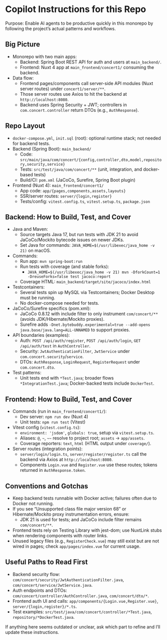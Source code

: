 # Copilot Instructions for this Repo

Purpose: Enable AI agents to be productive quickly in this monorepo by following the project’s actual patterns and workflows.

## Big Picture
- Monorepo with two main apps:
  - Backend: Spring Boot REST API for auth and users at `main_backend/`.
  - Frontend: Nuxt 4 app at `main_frontend/concert1/` consuming the backend.
- Data flow:
  - Frontend pages/components call server-side API modules (Nuxt server routes) under `concert1/server/**`.
  - Those server routes use Axios to hit the backend at `http://localhost:8080`.
  - Backend uses Spring Security + JWT; controllers in `com.concert.controller` return DTOs (e.g., `AuthResponse`).

## Repo Layout
- `docker-compose.yml`, `init.sql` (root): optional runtime stack; not needed for backend tests.
- Backend (Spring Boot): `main_backend/`
  - Code: `src/main/java/com/concert/{config,controller,dto,model,repository,security,service}`
  - Tests: `src/test/java/com/concert/**` (unit, integration, and docker-based tests)
  - Build/CI: `pom.xml` (JaCoCo, Surefire, Spring Boot plugin)
- Frontend (Nuxt 4): `main_frontend/concert1/`
  - App code: `app/{pages,components,assets,layouts}`
  - SSR/server routes: `server/{login,register}`
  - Tests/config: `vitest.config.ts`, `vitest.setup.ts`, `package.json`

## Backend: How to Build, Test, and Cover
- Java and Maven:
  - Source targets Java 17, but run tests with JDK 21 to avoid JaCoCo/Mockito bytecode issues on newer JDKs.
  - Set Java for commands: `JAVA_HOME=$(/usr/libexec/java_home -v 21)` on macOS.
- Commands:
  - Run app: `mvn spring-boot:run`
  - Run tests with coverage (and stable forks):
    - `JAVA_HOME=$(/usr/libexec/java_home -v 21) mvn -DforkCount=1 -DreuseForks=false test jacoco:report`
  - Coverage HTML: `main_backend/target/site/jacoco/index.html`
- Testcontainers:
  - Several tests spin up MySQL via Testcontainers; Docker Desktop must be running.
  - No docker-compose needed for tests.
- JaCoCo/Surefire specifics (pom.xml):
  - JaCoCo 0.8.12 with include filter to only instrument `com/concert/**` (avoids JDK/Hibernate/Mockito proxies).
  - Surefire adds `-Dnet.bytebuddy.experimental=true --add-opens java.base/java.lang=ALL-UNNAMED` to support proxies.
- API boundaries (examples):
  - Auth: `POST /api/auth/register`, `POST /api/auth/login`, `GET /api/auth/test` in `AuthController`.
  - Security: `JwtAuthenticationFilter`, `JwtService` under `com.concert.security`/`service`.
  - DTOs: `AuthResponse`, `LoginRequest`, `RegisterRequest` under `com.concert.dto`.
- Test patterns:
  - Unit tests end with `*Test.java`; broader flows `*IntegrationTest.java`; Docker-backed tests include `DockerTest`.

## Frontend: How to Build, Test, and Cover
- Commands (run in `main_frontend/concert1/`):
  - Dev server: `npm run dev` (Nuxt 4)
  - Unit tests: `npm run test` (Vitest)
- Vitest config (`vitest.config.ts`):
  - `environment: 'jsdom'`, `globals: true`, setup via `vitest.setup.ts`.
  - Aliases: `@`, `~`, `~~` resolve to project root; `assets` → `app/assets`.
  - Coverage reporters: `text`, `html` (HTML output under `coverage/`).
- Server routes (integration points):
  - `server/login/login.ts`, `server/register/register.ts` call the backend via Axios at `http://localhost:8080`.
  - Components `Login.vue` and `Register.vue` use these routes; tokens returned in `AuthResponse.token`.

## Conventions and Gotchas
- Keep backend tests runnable with Docker active; failures often due to Docker not running.
- If you see “Unsupported class file major version 68” or Hibernate/Mockito proxy instrumentation errors, ensure:
  - JDK 21 is used for tests; and JaCoCo include filter remains `com/concert/**`.
- Frontend tests rely on Testing Library with jest-dom; use NuxtLink stubs when rendering components with router links.
- Unused legacy files (e.g., `RegisterCheck.vue`) may still exist but are not wired in pages; check `app/pages/index.vue` for current usage.

## Useful Paths to Read First
- Backend security flow: `com/concert/security/JwtAuthenticationFilter.java`, `com/concert/service/JwtService.java`.
- Auth endpoints and DTOs: `com/concert/controller/AuthController.java`, `com/concert/dto/*`.
- Frontend auth UI and calls: `app/components/{Login.vue,Register.vue}`, `server/{login,register}/*.ts`.
- Test examples: `src/test/java/com/concert/controller/*Test.java`, `repository/*DockerTest.java`.

If anything here seems outdated or unclear, ask which part to refine and I’ll update these instructions.
